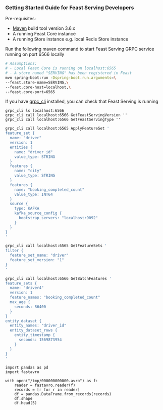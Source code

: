 ### Getting Started Guide for Feast Serving Developers

Pre-requisites:
- [Maven](https://maven.apache.org/install.html) build tool version 3.6.x
- A running Feast Core instance
- A running Store instance e.g. local Redis Store instance

Run the following maven command to start Feast Serving GRPC service running on port 6566 locally
```bash
# Assumptions: 
# - Local Feast Core is running on localhost:6565
# - A store named "SERVING" has been registered in Feast
mvn spring-boot:run -Dspring-boot.run.arguments=\
--feast.store-name=SERVING,\
--feast.core-host=localhost,\
--feast.core-port=6565
```

If you have [grpc_cli](https://github.com/grpc/grpc/blob/master/doc/command_line_tool.md) installed, you can check that Feast Serving is running
```
grpc_cli ls localhost:6566
grpc_cli call localhost:6566 GetFeastServingVersion ''
grpc_cli call localhost:6566 GetFeastServingType ''
```

```bash
grpc_cli call localhost:6565 ApplyFeatureSet '
feature_set {
  name: "driver"
  version: 1
  entities {
    name: "driver_id"
    value_type: STRING
  }
  features {
    name: "city"
    value_type: STRING
  }
  features {
    name: "booking_completed_count"
    value_type: INT64
  }
  source {
    type: KAFKA
    kafka_source_config {
      bootstrap_servers: "localhost:9092"
    }
  }
}
'

grpc_cli call localhost:6565 GetFeatureSets '
filter {
  feature_set_name: "driver"
  feature_set_version: "1"
}
'

grpc_cli call localhost:6566 GetBatchFeatures '
feature_sets {
  name: "driver4"
  version: 1
  feature_names: "booking_completed_count"
  max_age {
    seconds: 86400
  }
}
entity_dataset {
  entity_names: "driver_id"
  entity_dataset_rows {
    entity_timestamp {
      seconds: 1569873954
    }
  }
}
'
```

```
import pandas as pd
import fastavro

with open("/tmp/000000000000.avro") as f:
    reader = fastavro.reader(f)
    records = [r for r in reader]
    df = pandas.DataFrame.from_records(records)
    df.shape
    df.head(5)
```